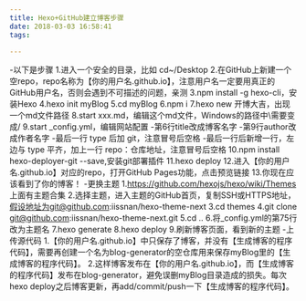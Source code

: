 ```yaml
---
title: Hexo+GitHub建立博客步骤
date: 2018-03-03 16:58:41
tags: 

---
```

-以下是步骤
  1.进入一个安全的目录，比如 cd~/Desktop
  2.在GitHub上新建一个空repo，repo名称为【你的用户名.github.io】，注意用户名一定要用真正的GitHub用户名，否则会遇到不可描述的问题，亲测
  3.npm install -g hexo-cli，安装Hexo
  4.hexo init myBlog
  5.cd myBlog
  6.npm i
  7.hexo new 开博大吉，出现一个md文件路径
  8.start xxx.md，编辑这个md文件，Windows的路径中\需要变成/
  9.start _config.yml，编辑网站配置
    -第6行title改成博客名字
    -第9行author改成作者名字
    -最后一行 type 后加 git，注意冒号后空格
    -最后一行后新增一行，左边与 type 平齐，加上一行 repo：仓库地址，注意冒号后空格
  10.npm install hexo-deployer-git --save,安装git部署插件
  11.hexo deploy
  12.进入【你的用户名.github.io】对应的repo，打开GitHub Pages功能，点击预览链接
  13.你现在应该看到了你的博客！
-更换主题
  1.https://github.com/hexojs/hexo/wiki/Themes 上面有主题合集
  2.选择主题，进入主题的GitHub首页，复制SSH或HTTPS地址，假设地址为git@github.com:iissnan/hexo-theme-next
  3.cd themes
  4.git clone  git@github.com:iissnan/hexo-theme-next.git
  5.cd ..
  6.将_config.yml的第75行改为主题名
  7.hexo generate
  8.hexo deploy
  9.刷新博客页面，看到新的主题
-上传源代码
  1.【你的用户名.github.io】中只保存了博客，并没有【生成博客的程序代码】，需要再创建一个名为blog-generator的空仓库用来保存myBlog里的【生成博客的程序代码】。
  2.这样博客发布在【你的用户名.github.io】，而【生成博客的程序代码】发布在blog-generator，避免误删myBlog目录造成的损失。每次hexo deploy之后博客更新，再add/commit/push一下【生成博客的程序代码】。

